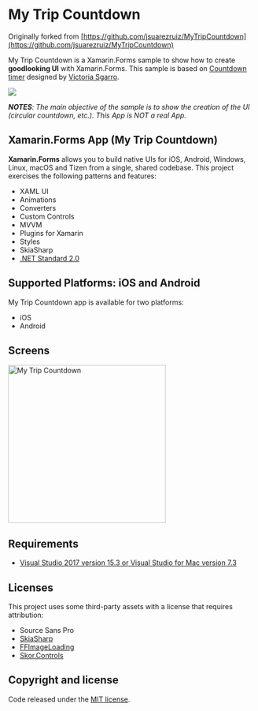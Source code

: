 # My Trip Countdown

Originally forked from [https://github.com/jsuarezruiz/MyTripCountdown](https://github.com/jsuarezruiz/MyTripCountdown)  

My Trip Countdown is a Xamarin.Forms sample to show how to create **goodlooking UI** with Xamarin.Forms. This sample is based on [Countdown timer](https://dribbble.com/shots/3580838-Daily-UI-014-Countdown-timer/) designed by [Victoria Sgarro](https://dribbble.com/victoriasgarro).

![](images/countdown_timer.png)

***NOTES**: The main objective of the sample is to show the creation of the UI (circular countdown, etc.). This App is NOT a real App.*

## Xamarin.Forms App (My Trip Countdown)

**Xamarin.Forms** allows you to build native UIs for iOS, Android, Windows, Linux, macOS and Tizen from a single, shared codebase. This project exercises the following patterns and features:

- XAML UI
- Animations
- Converters
- Custom Controls
- MVVM
- Plugins for Xamarin
- Styles
- SkiaSharp
- [.NET Standard 2.0](https://github.com/dotnet/standard)

## Supported Platforms: iOS and Android

My Trip Countdown app is available for two platforms:

- iOS
- Android

## Screens

<img src="images/PinCountdown.png" alt="My Trip Countdown" Width="320" />


## Requirements

* [Visual Studio 2017 version 15.3 or Visual Studio for Mac version 7.3](https://www.visualstudio.com/vs/)

## Licenses

This project uses some third-party assets with a license that requires attribution:

- Source Sans Pro
- [SkiaSharp](https://www.nuget.org/packages/SkiaSharp)
- [FFImageLoading](https://github.com/daniel-luberda/FFImageLoading)
- [Skor.Controls](https://github.com/skordesign/SKOR.UI)

## Copyright and license

Code released under the [MIT license](https://opensource.org/licenses/MIT).
